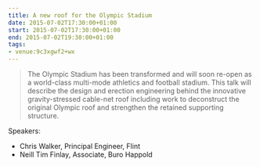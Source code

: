 ```yaml
---
title: A new roof for the Olympic Stadium
date: 2015-07-02T17:30:00+01:00
start: 2015-07-02T17:30:00+01:00
end: 2015-07-02T19:30:00+01:00
tags:
- venue:9c3xgwf2+wx
---
```

> The Olympic Stadium has been transformed and will soon re-open as a world-class multi-mode athletics and football stadium. This talk will describe the design and erection engineering behind the innovative gravity-stressed cable-net roof including work to deconstruct the original Olympic roof and strengthen the retained supporting structure.

Speakers:

* Chris Walker, Principal Engineer, Flint
* Neill Tim Finlay, Associate, Buro Happold
